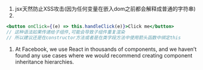 1. jsx天然防止XSS攻击(因为任何变量在嵌入dom之前都会解释成普通的字符串)
1. 
  ```jsx
<button onClick={(e) => this.handleClick(e)}>Click me</button>
// 这种语法如果传递给子组件,可能会导致子组件重复渲染
// 所以建议还是在constructor方法或者是在类字段方法中使用箭头函数中绑定this
```
1. At Facebook, we use React in thousands of components, and we haven’t found any use cases where we would recommend creating component inheritance hierarchies.
